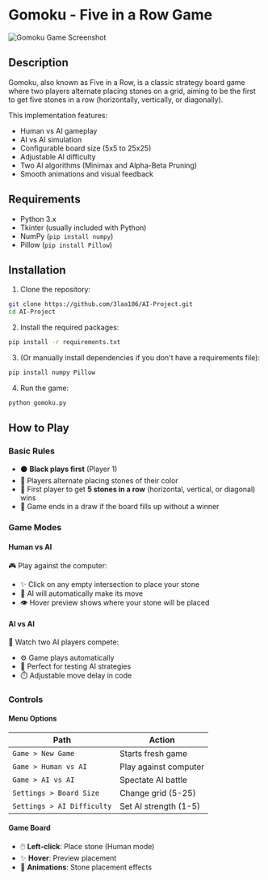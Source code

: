 # Gomoku - Five in a Row Game

![Gomoku Game Screenshot](https://github.com/user-attachments/assets/6ae6873b-33e0-4f4e-8362-c9e05f4636eb)

## Description

Gomoku, also known as Five in a Row, is a classic strategy board game where two players alternate placing stones on a grid, aiming to be the first to get five stones in a row (horizontally, vertically, or diagonally).

This implementation features:
- Human vs AI gameplay
- AI vs AI simulation
- Configurable board size (5x5 to 25x25)
- Adjustable AI difficulty
- Two AI algorithms (Minimax and Alpha-Beta Pruning)
- Smooth animations and visual feedback

## Requirements

- Python 3.x
- Tkinter (usually included with Python)
- NumPy (`pip install numpy`)
- Pillow (`pip install Pillow`)

## Installation

1. Clone the repository:
```bash
git clone https://github.com/3laa106/AI-Project.git
cd AI-Project
```

2. Install the required packages:
```bash
pip install -r requirements.txt
```

3. (Or manually install dependencies if you don't have a requirements file):
```bash
pip install numpy Pillow
```

4. Run the game:
```bash
python gomoku.py
```


## How to Play

### Basic Rules
- ⚫ **Black plays first** (Player 1)
- 🔄 Players alternate placing stones of their color
- 🎯 First player to get **5 stones in a row** (horizontal, vertical, or diagonal) wins
- 🤝 Game ends in a draw if the board fills up without a winner

### Game Modes

#### Human vs AI
🎮 Play against the computer:
- ✨ Click on any empty intersection to place your stone
- 🤖 AI will automatically make its move
- 👁️ Hover preview shows where your stone will be placed

#### AI vs AI
👀 Watch two AI players compete:
- ⚙️ Game plays automatically
- 🔬 Perfect for testing AI strategies
- ⏱️ Adjustable move delay in code

### Controls

#### Menu Options
| Path | Action |
|------|--------|
| `Game > New Game` | Starts fresh game |
| `Game > Human vs AI` | Play against computer |
| `Game > AI vs AI` | Spectate AI battle |
| `Settings > Board Size` | Change grid (5-25) |
| `Settings > AI Difficulty` | Set AI strength (1-5) |

#### Game Board
- 🖱️ **Left-click**: Place stone (Human mode)
- ✨ **Hover**: Preview placement
- 🔄 **Animations**: Stone placement effects


